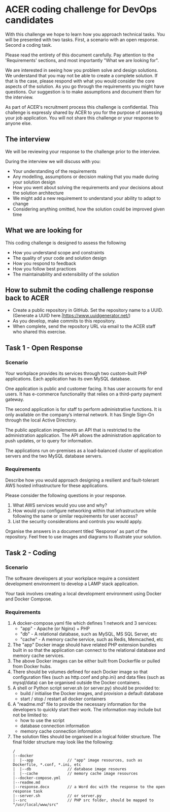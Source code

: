 # ACER coding challenge for DevOps candidates
With this challenge we hope to learn how you approach technical tasks. You will be presented with two tasks. First, a scenario with an open response. Second a coding task.

Please read the entirety of this document carefully. Pay attention to the 'Requirements' sections, and most importantly "What we are looking for".

We are interested in seeing how you problem solve and design solutions. We understand that you may not be able to create a complete solution. If that is the case, please respond with what you would consider the core aspects of the solution. As you go through the requirements you might have questions. Our suggestion is to make assumptions and document them for the interview.

As part of ACER's recruitment process this challenge is confidential. This challenge is expressly shared by ACER to you for the purpose of assessing your job application. You will not share this challenge or your response to anyone else.

## The interview
We will be reviewing your response to the challenge prior to the interview.

During the interview we will discuss with you:
*	Your understanding of the requirements
*	Any modelling, assumptions or decision making that you made during your solution design
*	How you went about solving the requirements and your decisions about the solution architecture
*	We might add a new requirement to understand your ability to adapt to change
*	Considering anything omitted, how the solution could be improved given time

## What we are looking for
This coding challenge is designed to assess the following
*	How you understand scope and constraints
*	The quality of your code and solution design
*	How you respond to feedback
*	How you follow best practices
*	The maintainability and extensibility of the solution

## How to submit the coding challenge response back to ACER
*	Create a public repository in GitHub. Set the repository name to a UUID. (Generate a UUID here.|https://www.uuidgenerator.net/)
*	As you develop, make commits to this repository.
*	When complete, send the repository URL via email to the ACER staff who shared this exercise.

## Task 1 - Open Response
### Scenario
Your workplace provides its services through two custom-built PHP applications. Each application has its own MySQL database.

One application is public and customer facing. It has user accounts for end users. It has e-commerce functionality that relies on a third-party payment gateway.

The second application is for staff to perform administrative functions. It is only available on the company’s internal network. It has Single Sign-On through the local Active Directory.

The public application implements an API that is restricted to the administration application. The API allows the administration application to push updates, or to query for information.

The applications run on-premises as a load-balanced cluster of application servers and the two MySQL database servers.

### Requirements
Describe how you would approach designing a resilient and fault-tolerant AWS hosted infrastructure for these applications.

Please consider the following questions in your response.
1.	What AWS services would you use and why?
2.	How would you configure networking within that infrastructure while following the same or similar requirements for user access?
3.	List the security considerations and controls you would apply.

Organise the answers in a document titled 'Response' as part of the repository. Feel free to use images and diagrams to illustrate your solution.

## Task 2 - Coding
### Scenario
The software developers at your workplace require a consistent development environment to develop a LAMP stack application.

Your task involves creating a local development environment using Docker and Docker Compose.

### Requirements
1. A docker-compose.yaml file which defines 1 network and 3 services:
    *	"app" - Apache (or Nginx) + PHP
    *	"db" - A relational database, such as MySQL, MS SQL Server, etc
    *	"cache" - A memory cache service, such as Redis, Memcached, etc
2. The "app" Docker image should have related PHP extension bundles built in so that the application can connect to the relational database and memory cache services.
3. The above Docker images can be either built from Dockerfile or pulled from Docker hubs.
4. There should be volumes defined for each Docker image so that configuration files (such as http.conf and php.ini) and data files (such as mysql/data) can be organised outside the Docker containers.
5. A shell or Python script server.sh (or server.py) should be provided to:
    *	build / initialise the Docker images, and provision a default database
    *	start / stop / restart all docker containers
6. A "readme.md" file to provide the necessary information for the developers to quickly start their work. The information may include but not be limited to:
    *	how to use the script
    *	database connection information
    *	memory cache connection information
7. The solution files should be organised in a logical folder structure. The final folder structure may look like the following:
    ```
    /
    |--docker
    |  |--app               // "app" image resources, such as Dockerfile, *.conf, *.ini, etc
    |  |--db                // database image resoures
    |  |--cache             // memory cache image resources
    |--docker-compose.yml
    |--readme.md
    |--response.docx        // a Word doc with the response to the open response task
    |--server.sh            // or server.py
    |--src                  // PHP src folder, should be mapped to "/usr/local/www/src"
    ```
